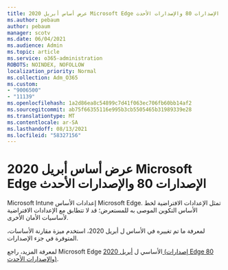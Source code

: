 ```yaml
---
title: عرض أساس أبريل 2020 Microsoft Edge الإصدارات 80 والإصدارات الأحدث
ms.author: pebaum
author: pebaum
manager: scotv
ms.date: 06/04/2021
ms.audience: Admin
ms.topic: article
ms.service: o365-administration
ROBOTS: NOINDEX, NOFOLLOW
localization_priority: Normal
ms.collection: Adm_O365
ms.custom:
- "9006500"
- "11139"
ms.openlocfilehash: 1a2d86ea8c54899c7d41f063ec706fb60bb14af2
ms.sourcegitcommit: ab75f66355116e995b3cb5505465b31989339e28
ms.translationtype: MT
ms.contentlocale: ar-SA
ms.lasthandoff: 08/13/2021
ms.locfileid: "58327156"
---
```

# <a name="view-the-april-2020-baseline-for-microsoft-edge-versions-80-and-later"></a>عرض أساس أبريل 2020 Microsoft Edge الإصدارات 80 والإصدارات الأحدث

Microsoft Intune إعدادات الأساس Microsoft Edge. تمثل الإعدادات الافتراضية لخط الأساس التكوين الموصى به للمستعرض؛ قد لا تتطابق مع الإعدادات الافتراضية لأساسيات الأمان الأخرى.

لمعرفة ما تم تغييره في الأساس ل أبريل 2020، استخدم ميزة مقارنة الأساسات، المتوفرة في جزء الإصدارات.

لمعرفة المزيد، راجع Microsoft Edge الأساسي ل [أبريل 2020 (إصدارات Edge 80 والإصدارات الأحدث)](https://docs.microsoft.com/mem/intune/protect/security-baseline-settings-edge?pivots=edge-april-2020).
